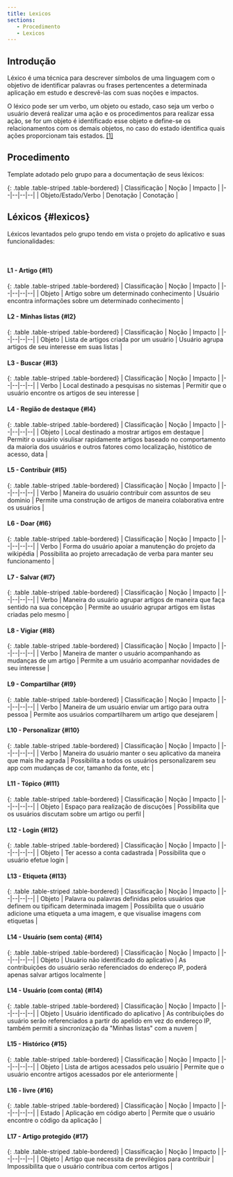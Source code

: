 ```yaml
---
title: Lexicos
sections:
   - Procedimento
   - Lexicos
---
```


## Introdução

Léxico é uma técnica para descrever símbolos de uma linguagem com o objetivo de identificar palavras ou frases pertencentes a determinada aplicação em estudo e descrevê-las com suas noções e  impactos.

O léxico pode ser um verbo, um objeto ou estado, caso seja um verbo o usuário deverá realizar uma ação e os procedimentos para realizar essa ação, se for um objeto é identificado esse objeto e define-se os relacionamentos com os demais objetos, no caso do estado identifica quais ações proporcionam tais estados. [[1]](#label1)

## Procedimento

Template adotado pelo grupo para a documentação de seus léxicos:

<div class="table-responsive">

{: .table .table-striped .table-bordered}
| Classificação | Noção | Impacto | 
|--|--|--|--|
| Objeto/Estado/Verbo | Denotação | Conotação |

</div>

## Léxicos {#lexicos}

Léxicos levantados pelo grupo tendo em vista o projeto do aplicativo e suas funcionalidades:

<br/>


#### L1 - Artigo {#l1}

<div class="table-responsive">

{: .table .table-striped .table-bordered}
| Classificação | Noção | Impacto | 
|--|--|--|--|
| Objeto | Artigo sobre um determinado conhecimento | Usuário encontra informações sobre um determinado conhecimento |

</div>

#### L2 - Minhas listas {#l2}

<div class="table-responsive">

{: .table .table-striped .table-bordered}
| Classificação | Noção | Impacto | 
|--|--|--|--|
| Objeto | Lista de artigos criada por um usuário | Usuário agrupa artigos de seu interesse em suas listas |

</div>

#### L3 - Buscar {#l3}

<div class="table-responsive">

{: .table .table-striped .table-bordered}
| Classificação | Noção | Impacto | 
|--|--|--|--|
| Verbo | Local destinado a pesquisas no sistemas | Permitir que o usuário encontre os artigos de seu interesse |

</div>

#### L4 - Região de destaque {#l4}

<div class="table-responsive">

{: .table .table-striped .table-bordered}
| Classificação | Noção | Impacto | 
|--|--|--|--|
| Objeto | Local destinado a mostrar artigos em destaque | Permitir o usuário visulisar rapidamente artigos baseado no comportamento da maioria dos usuários e outros fatores como localização, histótico de acesso, data |

</div>

#### L5 - Contribuir {#l5}

<div class="table-responsive">

{: .table .table-striped .table-bordered}
| Classificação | Noção | Impacto | 
|--|--|--|--|
| Verbo | Maneira do usuário contribuir com assuntos de seu dominio | Permite uma construção de artigos de maneira colaborativa entre os usuários |

</div>

#### L6 - Doar {#l6}

<div class="table-responsive">

{: .table .table-striped .table-bordered}
| Classificação | Noção | Impacto | 
|--|--|--|--|
| Verbo | Forma do usuário apoiar a manutenção do projeto da wikipédia | Possibilita ao projeto arrecadação de verba para manter seu funcionamento |

</div>

#### L7 - Salvar {#l7}

<div class="table-responsive">

{: .table .table-striped .table-bordered}
| Classificação | Noção | Impacto | 
|--|--|--|--|
| Verbo | Maneira do usuário agrupar artigos de maneira que faça sentido na sua concepção |  Permite ao usuário agrupar artigos em listas criadas pelo mesmo |

</div>

#### L8 - Vigiar {#l8}

<div class="table-responsive">

{: .table .table-striped .table-bordered}
| Classificação | Noção | Impacto | 
|--|--|--|--|
| Verbo | Maneira de manter o usuário acompanhando as mudanças de um artigo |  Permite a um usuário acompanhar novidades de seu interesse |

</div>

#### L9 - Compartilhar {#l9}

<div class="table-responsive">

{: .table .table-striped .table-bordered}
| Classificação | Noção | Impacto | 
|--|--|--|--|
| Verbo | Maneira de um usuário enviar um artigo para outra pessoa |  Permite aos usuários compartilharem um artigo que desejarem |

</div>

#### L10 - Personalizar {#l10}

<div class="table-responsive">

{: .table .table-striped .table-bordered}
| Classificação | Noção | Impacto | 
|--|--|--|--|
| Verbo | Maneira do usuário manter o seu aplicativo da maneira que mais lhe agrada |  Possibilita a todos os usuários personalizarem seu app com mudanças de cor, tamanho da fonte, etc |

</div>

#### L11 - Tópico {#l11}

<div class="table-responsive">

{: .table .table-striped .table-bordered}
| Classificação | Noção | Impacto | 
|--|--|--|--|
| Objeto | Espaço para realização de discuções |  Possibilita que os usuários discutam sobre um artigo ou perfil |

</div>

#### L12 - Login {#l12}

<div class="table-responsive">

{: .table .table-striped .table-bordered}
| Classificação | Noção | Impacto | 
|--|--|--|--|
| Objeto | Ter acesso a conta cadastrada |  Possibilita que o usuário efetue login |

</div>

#### L13 - Etiqueta {#l13}

<div class="table-responsive">

{: .table .table-striped .table-bordered}
| Classificação | Noção | Impacto | 
|--|--|--|--|
| Objeto | Palavra ou palavras definidas pelos usuários que definem ou tipificam determinada imagem |  Possibilita que o usuário adicione uma etiqueta a uma imagem, e que visualise imagens com etiquetas |

</div>

#### L14 - Usuário (sem conta) {#l14}

<div class="table-responsive">

{: .table .table-striped .table-bordered}
| Classificação | Noção | Impacto | 
|--|--|--|--|
| Objeto | Usuário não identificado do aplicativo |  As contribuições do usuário serão referenciados do endereço IP, poderá apenas salvar artigos localmente |

</div>

#### L14 - Usuário (com conta) {#l14}

<div class="table-responsive">

{: .table .table-striped .table-bordered}
| Classificação | Noção | Impacto | 
|--|--|--|--|
| Objeto | Usuário identificado do aplicativo |  As contribuições do usuário serão referenciados a partir do apelido em vez do endereço IP, também permiti a sincronização da "Minhas listas" com a nuvem |

</div>

#### L15 - Histórico {#15}

<div class="table-responsive">

{: .table .table-striped .table-bordered}
| Classificação | Noção | Impacto | 
|--|--|--|--|
| Objeto | Lista de artigos acessados pelo usuário |  Permite que o usuário encontre artigos acessados por ele anteriormente |

</div>

#### L16 - livre {#16}

<div class="table-responsive">

{: .table .table-striped .table-bordered}
| Classificação | Noção | Impacto | 
|--|--|--|--|
| Estado | Aplicação em código aberto |  Permite que o usuário encontre o código da aplicação |

</div>

#### L17 - Artigo protegido {#17}

<div class="table-responsive">

{: .table .table-striped .table-bordered}
| Classificação | Noção | Impacto | 
|--|--|--|--|
| Objeto | Artigo que necessita de previlégios para contribuir |  Impossibilita que o usuário contribua com certos artigos |

</div>
